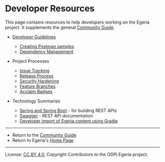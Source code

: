 <!-- SPDX-License-Identifier: CC-BY-4.0 -->
<!-- Copyright Contributors to the ODPi Egeria project. -->
  
# Developer Resources

This page contains resources to help developers working on the Egeria project.
It supplements the general [Community Guide](../Community-Guide.md).

* [Developer Guidelines](Developer-Guidelines.md) 
    * [Creating Postman samples](Postman-Samples.md)
    * [Dependency Management](Dependency-Management.md)

* Project Processes
    * [Issue Tracking](Issue-Tracking.md)
    * [Release Process](Release-Process.md)
    * [Security Hardening](Security-Hardening.md)
    * [Feature Branches](Feature-Branch.md)
    * [Acclaim Badges](badges)

* Technology Summaries
   * [Spring and Spring Boot](Spring.md) - for building REST APIs
   * [Swagger](tools/Swagger.md) - REST API documentation
   * [Developer import of Egeria content using Gradle](Consuming-Egeria-Using_Gradle.md)
  

----
* Return to the [Community Guide](../Community-Guide.md)
* Return to Egeria's [Home Page](../index.md)

----
License: [CC BY 4.0](https://creativecommons.org/licenses/by/4.0/),
Copyright Contributors to the ODPi Egeria project.
